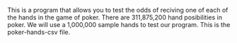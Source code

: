 This is a program that allows you to test the odds of reciving one of each of the hands in the game of poker. 
There are 311,875,200 hand posibilities in poker. We will use a 1,000,000 sample hands to test our program. This is the poker-hands-csv file.
